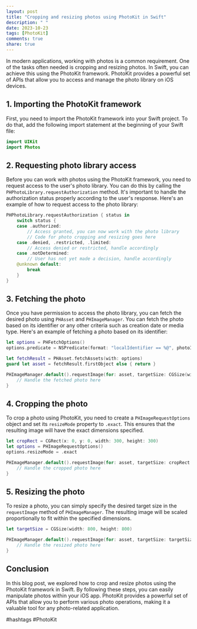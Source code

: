 ```yaml
---
layout: post
title: "Cropping and resizing photos using PhotoKit in Swift"
description: " "
date: 2023-10-23
tags: [PhotoKit]
comments: true
share: true
---
```


In modern applications, working with photos is a common requirement. One of the tasks often needed is cropping and resizing photos. In Swift, you can achieve this using the PhotoKit framework. PhotoKit provides a powerful set of APIs that allow you to access and manage the photo library on iOS devices.

## 1. Importing the PhotoKit framework

First, you need to import the PhotoKit framework into your Swift project. To do that, add the following import statement at the beginning of your Swift file:

```swift
import UIKit
import Photos
```

## 2. Requesting photo library access

Before you can work with photos using the PhotoKit framework, you need to request access to the user's photo library. You can do this by calling the `PHPhotoLibrary.requestAuthorization` method. It's important to handle the authorization status properly according to the user's response. Here's an example of how to request access to the photo library:

```swift
PHPhotoLibrary.requestAuthorization { status in
    switch status {
    case .authorized:
        // Access granted, you can now work with the photo library
        // Code for photo cropping and resizing goes here
    case .denied, .restricted, .limited:
        // Access denied or restricted, handle accordingly
    case .notDetermined:
        // User has not yet made a decision, handle accordingly
    @unknown default:
        break
    }
}
```

## 3. Fetching the photo

Once you have permission to access the photo library, you can fetch the desired photo using `PHAsset` and `PHImageManager`. You can fetch the photo based on its identifier or any other criteria such as creation date or media type. Here's an example of fetching a photo based on its identifier:

```swift
let options = PHFetchOptions()
options.predicate = NSPredicate(format: "localIdentifier == %@", photoIdentifier)

let fetchResult = PHAsset.fetchAssets(with: options)
guard let asset = fetchResult.firstObject else { return }

PHImageManager.default().requestImage(for: asset, targetSize: CGSize(width: 500, height: 500), contentMode: .aspectFit, options: nil) { (result, info) in
    // Handle the fetched photo here
}
```

## 4. Cropping the photo

To crop a photo using PhotoKit, you need to create a `PHImageRequestOptions` object and set its `resizeMode` property to `.exact`. This ensures that the resulting image will have the exact dimensions specified.

```swift
let cropRect = CGRect(x: 0, y: 0, width: 300, height: 300)
let options = PHImageRequestOptions()
options.resizeMode = .exact

PHImageManager.default().requestImage(for: asset, targetSize: cropRect.size, contentMode: .aspectFit, options: options) { (result, info) in
    // Handle the cropped photo here
}
```

## 5. Resizing the photo

To resize a photo, you can simply specify the desired target size in the `requestImage` method of `PHImageManager`. The resulting image will be scaled proportionally to fit within the specified dimensions.

```swift
let targetSize = CGSize(width: 800, height: 800)

PHImageManager.default().requestImage(for: asset, targetSize: targetSize, contentMode: .aspectFit, options: nil) { (result, info) in
    // Handle the resized photo here
}
```

## Conclusion

In this blog post, we explored how to crop and resize photos using the PhotoKit framework in Swift. By following these steps, you can easily manipulate photos within your iOS app. PhotoKit provides a powerful set of APIs that allow you to perform various photo operations, making it a valuable tool for any photo-related application.

#hashtags #PhotoKit